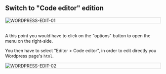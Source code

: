 ## Switch to "Code editor" edition

<div style="border: thin solid lightgrey;">
  <img
    alt="WORDPRESS-EDIT-01"
    src="https://raw.githubusercontent.com/multi-coop/gitribute-documentation-content/main/images/wordpress/wordpress-edit-01-help.png"
    />
</div>
<br>

A this point you would have to click on the "options" button to open the menu on the right-side.

You then have to select "Editor > Code editor", in order to edit directly you Wordpress page's `html`.

<div style="border: thin solid lightgrey;">
  <img
    alt="WORDPRESS-EDIT-02"
    src="https://raw.githubusercontent.com/multi-coop/gitribute-documentation-content/main/images/wordpress/wordpress-edit-02-help.png"
    />
</div>
<br>

